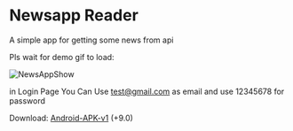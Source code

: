 # Newsapp Reader

A simple app for getting some news from api

Pls wait for demo gif to load:

![NewsAppShow](NewsAppDemo.gif)

in Login Page You Can Use test@gmail.com as email and use 12345678 for password

Download:
[Android-APK-v1](https://github.com/Modibit/newsapp/releases/download/v1.0.1/app-release.apk) (+9.0)

